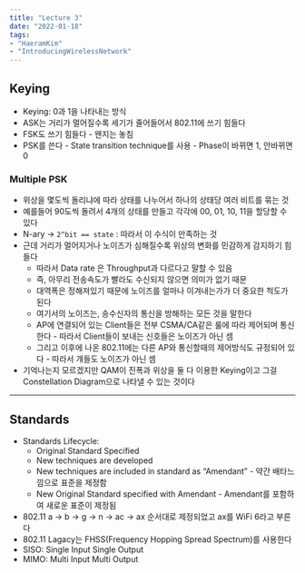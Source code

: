 ```yaml
---
title: "Lecture 3"
date: "2022-01-18"
tags:
- "HaeramKim"
- "IntroducingWirelessNetwork"
---
```

## Keying
* Keying: 0과 1을 나타내는 방식
* ASK는 거리가 멀어질수록 세기가 줄어들어서 802.11에 쓰기 힘들다
* FSK도 쓰기 힘들다 - 왠지는 놓침
* PSK를 쓴다 - State transition technique를 사용 - Phase이 바뀌면 1, 안바뀌면 0
### Multiple PSK
* 위상을 몇도씩 돌리냐에 따라 상태를 나누어서 하나의 상태당 여러 비트를 묶는 것
* 예를들어 90도씩 돌려서 4개의 상태를 만들고 각각에 00, 01, 10, 11을 할당할 수 있다
* N-ary -> `2^bit == state` : 따라서 이 수식이 만족하는 것
* 근데 거리가 멀어지거나 노이즈가 심해질수록 위상의 변화를 민감하게 감지하기 힘들다
	* 따라서 Data rate 은 Throughput과 다르다고 말할 수 있음
	* 즉, 아무리 전송속도가 빨라도 수신되지 않으면 의미가 없기 때문
	* 대역폭은 정해져있기 때문에 노이즈를 얼마나 이겨내는가가 더 중요한 척도가 된다
	* 여기서의 노이즈는, 송수신자의 통신을 방해하는 모든 것을 말한다
	* AP에 연결되어 있는 Client들은 전부 CSMA/CA같은 룰에 따라 제어되며 통신한다 - 따라서 Client들이 보내는 신호들은 노이즈가 아닌 셈
	* 그리고 이후에 나온 802.11에는 다른 AP와 통신할때의 제어방식도 규정되어 있다 - 따라서 걔들도 노이즈가 아닌 셈
* 기억나는지 모르겠지만 QAM이 진폭과 위상을 둘 다 이용한 Keying이고 그걸 Constellation Diagram으로 나타낼 수 있는 것이다
- - - -
## Standards
* Standards Lifecycle:
	* Original Standard Specified
	* New techniques are developed
	* New techniques are included in standard as “Amendant” - 약간 배타느낌으로 표준을 제정함
	* New Original Standard specified with Amendant - Amendant를 포함하여 새로운 표준이 제정됨
* 802.11 a -> b -> g -> n -> ac -> ax 순서대로 제정되었고 ax를 WiFi 6라고 부른다
* 802.11 Lagacy는 FHSS(Frequency Hopping Spread Spectrum)를 사용한다
* SISO: Single Input Single Output
* MIMO: Multi Input Multi Output
